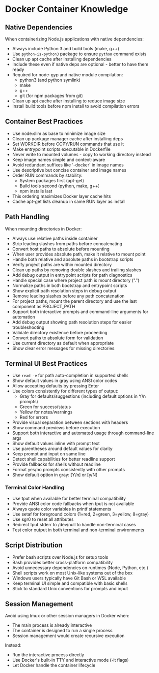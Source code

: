 # Docker Container Knowledge

## Native Dependencies

When containerizing Node.js applications with native dependencies:

- Always include Python 3 and build tools (make, g++)
- Use `python-is-python3` package to ensure `python` command exists
- Clean up apt cache after installing dependencies
- Include these even if native deps are optional - better to have them ready
- Required for node-gyp and native module compilation:
  - python3 (and python symlink)
  - make
  - g++
  - git (for npm packages from git)
- Clean up apt cache after installing to reduce image size
- Install build tools before npm install to avoid compilation errors

## Container Best Practices

- Use node:slim as base to minimize image size
- Clean up package manager cache after installing deps
- Set WORKDIR before COPY/RUN commands that use it
- Make entrypoint scripts executable in Dockerfile
- Never write to mounted volumes - copy to working directory instead
- Keep image names simple and context-aware
- Avoid redundant suffixes like '-docker' in image names
- Use descriptive but concise container and image names
- Order RUN commands by stability:
  - System packages first (apt-get)
  - Build tools second (python, make, g++)
  - npm installs last
- This ordering maximizes Docker layer cache hits
- Cache apt-get lists cleanup in same RUN layer as install

## Path Handling

When mounting directories in Docker:
- Always use relative paths inside container
- Strip leading slashes from paths before concatenating
- Convert host paths to absolute before mounting
- When user provides absolute path, make it relative to mount point
- Handle both relative and absolute paths in bootstrap scripts
- Verify project paths are within mounted directory
- Clean up paths by removing double slashes and trailing slashes
- Add debug output in entrypoint scripts for path diagnostics
- Handle special case where project path is mount directory (".")
- Normalize paths in both bootstrap and entrypoint scripts
- Show explicit path resolution steps in debug output
- Remove leading slashes before any path concatenation
- For project paths, mount the parent directory and use the last component as PROJECT_PATH
- Support both interactive prompts and command-line arguments for automation
- Add debug output showing path resolution steps for easier troubleshooting
- Validate directory existence before proceeding
- Convert paths to absolute form for validation
- Use current directory as default when appropriate
- Show clear error messages for missing directories

## Terminal UI Best Practices

- Use `read -e` for path auto-completion in supported shells
- Show default values in gray using ANSI color codes
- Allow accepting defaults by pressing Enter
- Use colors consistently for different types of output:
  - Gray for defaults/suggestions (including default options in Y/n prompts)
  - Green for success/status
  - Yellow for notes/warnings
  - Red for errors
- Provide visual separation between sections with headers
- Show command previews before execution
- Support both interactive and automated usage through command-line args
- Show default values inline with prompt text
- Use parentheses around default values for clarity
- Keep prompt and input on same line
- Detect shell capabilities for better readline support
- Provide fallbacks for shells without readline
- Format yes/no prompts consistently with other prompts
- Show default option in gray: [Y/n] or [y/N]

### Terminal Color Handling

- Use tput when available for better terminal compatibility
- Provide ANSI color code fallbacks when tput is not available
- Always quote color variables in printf statements
- Use setaf for foreground colors (1=red, 2=green, 3=yellow, 8=gray)
- Use sgr0 to reset all attributes
- Redirect tput stderr to /dev/null to handle non-terminal cases
- Test color output in both terminal and non-terminal environments

## Script Distribution

- Prefer bash scripts over Node.js for setup tools
- Bash provides better cross-platform compatibility
- Avoid unnecessary dependencies on runtimes (Node, Python, etc.)
- Shell scripts work on most Unix-like systems out of the box
- Windows users typically have Git Bash or WSL available
- Keep terminal UI simple and compatible with basic shells
- Stick to standard Unix conventions for prompts and input

## Session Management

Avoid using tmux or other session managers in Docker when:
- The main process is already interactive
- The container is designed to run a single process
- Session management would create recursive execution

Instead:
- Run the interactive process directly
- Use Docker's built-in TTY and interactive mode (-it flags)
- Let Docker handle the container lifecycle